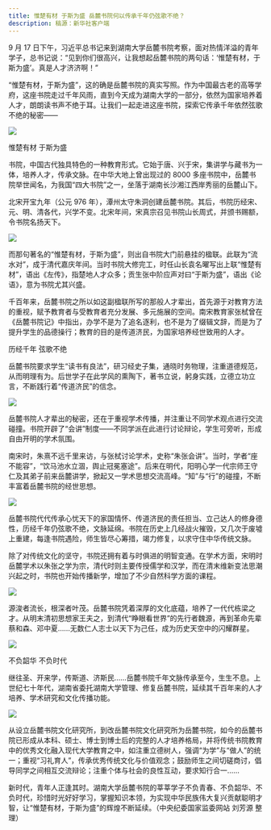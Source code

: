 ```yaml
---
title: 惟楚有材 于斯为盛 岳麓书院何以传承千年仍弦歌不绝？
description: 稿源：新华社客户端
---
```


9 月 17 日下午，习近平总书记来到湖南大学岳麓书院考察，面对热情洋溢的青年学子，总书记说：“见到你们很高兴，让我想起岳麓书院的两句话：‘惟楚有材，于斯为盛’。真是人才济济啊！”

“惟楚有材，于斯为盛”，这的确是岳麓书院的真实写照。作为中国最古老的高等学府，这座书院走过千年风雨，直到今天成为湖南大学的一部分，依然为国家培养着人才，朗朗读书声不绝于耳。让我们一起走进这座书院，探索它传承千年依然弦歌不绝的秘密——

![](https://pics4.baidu.com/feed/3801213fb80e7becb9a78d84a505f43f9b506b0d.jpeg?token=ab3c6deeadc490427d33188a4016af2e)

惟楚有材 于斯为盛

书院，中国古代独具特色的一种教育形式。它始于唐、兴于宋，集讲学与藏书为一体，培养人才，传承文脉。在中华大地上曾出现过的 8000 多座书院中，岳麓书院举世闻名，为我国“四大书院”之一，坐落于湖南长沙湘江西岸秀丽的岳麓山下。

北宋开宝九年（公元 976 年），潭州太守朱洞创建岳麓书院。其后，书院历经宋、元、明、清各代，兴学不变。北宋年间，宋真宗召见书院山长周式，并颁书赐额，令书院名扬天下。

![](https://pics2.baidu.com/feed/6c224f4a20a446238a7675851e093f090df3d748.jpeg?token=f8eec4676e66e3a151be978303836c9c)

而那句著名的“惟楚有材，于斯为盛”，则出自书院大门前悬挂的楹联。此联为“流水对”，成于清代嘉庆年间。当时书院大修完工，时任山长袁名曜写出上联“惟楚有材”，语出《左传》，指楚地人才众多；贡生张中阶应声对曰“于斯为盛”，语出《论语》，意为书院尤其兴盛。

千百年来，岳麓书院之所以如这副楹联所写的那般人才辈出，首先源于对教育方法的重视，赋予教育者与受教育者充分发展、多元施展的空间。南宋教育家张栻曾在《岳麓书院记》中指出，办学不是为了追名逐利，也不是为了缀辑文辞，而是为了提升学生的品德操行；教育的目的是传道济民，为国家培养经世致用的人才。

历经千年 弦歌不绝

岳麓书院要求学生“读书有良法”，研习经史子集，通晓时务物理，注重道德规范，从而明理有为。后世学子在此学风的熏陶下，著书立说，躬身实践，立德立功立言，不断践行着“传道济民”的信念。

![](https://pics7.baidu.com/feed/10dfa9ec8a136327e9d43bfc16a4edeb09fac7f3.jpeg?token=ff533663aa183f8a50615ad327d9edba)

岳麓书院人才辈出的秘密，还在于重视学术传播，并注重让不同学术观点进行交流碰撞。书院开辟了“会讲”制度——不同学派在此进行讨论辩论，学生可旁听，形成自由开明的学术氛围。

南宋时，朱熹不远千里来访，与张栻讨论学术，史称“朱张会讲”。当时，学者“座不能容”，“饮马池水立涸，舆止冠冕塞途”。后来在明代，阳明心学一代宗师王守仁及其弟子前来岳麓讲学，掀起又一学术思想交流高峰。“知”与“行”的碰撞，不断丰富着岳麓书院的经世思想。

![](https://pics2.baidu.com/feed/d058ccbf6c81800aef775c02391e7efd838b47db.jpeg?token=17c3a3bfadb6f3ef6918415415a1fdd5)

岳麓书院代代传承心忧天下的家国情怀、传道济民的责任担当、立己达人的修身德性，历经千年仍弦歌不绝，文脉延绵。书院在历史上几经战火摧毁，又几次于废墟上重建，每逢书院遇险，师生皆尽心筹措，竭力修复，以求守住中华传统文脉。

除了对传统文化的坚守，书院还拥有着与时俱进的明智变通。在学术方面，宋明时岳麓学术以朱张之学为宗，清代时则主要传授儒学和汉学，而在清末维新变法思潮兴起之时，书院也开始传播新学，增加了不少自然科学方面的课程。

![](https://pics6.baidu.com/feed/622762d0f703918f8ae72605d8166b9058eec4f9.jpeg?token=e97c24447b5a4f55bb36e7e311fb08e5)

源浚者流长，根深者叶茂。岳麓书院凭着深厚的文化底蕴，培养了一代代栋梁之才。从明末清初思想家王夫之，到清代“睁眼看世界”的先行者魏源，再到革命先辈蔡和森、邓中夏……无数仁人志士以天下为己任，成为历史天空中的闪耀群星。

![](https://pics7.baidu.com/feed/d009b3de9c82d158fff9f21a0a2154dfbd3e42d0.jpeg?token=d0176bb2ed3ae90555b3dd0db3b9241a)

不负韶华 不负时代

继往圣、开来学，传斯道、济斯民……岳麓书院千年文脉传承至今，生生不息。上世纪七十年代，湖南省委托湖南大学管理、修复岳麓书院，延续其千百年来的人才培养、学术研究和文化传播功能。

![](https://pics0.baidu.com/feed/f603918fa0ec08fa1d3c2b2dd3c5706a55fbda2a.jpeg?token=29c6199616a04123312393de197d069f)

从设立岳麓书院文化研究所，到改岳麓书院文化研究所为岳麓书院，如今的岳麓书院已形成从本科、硕士、博士到博士后的完整的人才培养格局，并将传统书院教育中的优秀文化融入现代大学教育之中，如注重立德树人，强调“为学”与“做人”的统一；重视“习礼育人”，传承优秀传统文化与价值观念；鼓励师生之间切磋商讨，倡导同学之间相互交流辩论；注重个体与社会的良性互动，要求知行合一……

新时代，青年人正逢其时。湖南大学岳麓书院的莘莘学子不负青春、不负韶华、不负时代，珍惜时光好好学习，掌握知识本领，为实现中华民族伟大复兴贡献聪明才智，让“惟楚有材，于斯为盛”的辉煌不断延续。（中央纪委国家监委网站 刘芳源 整理）
